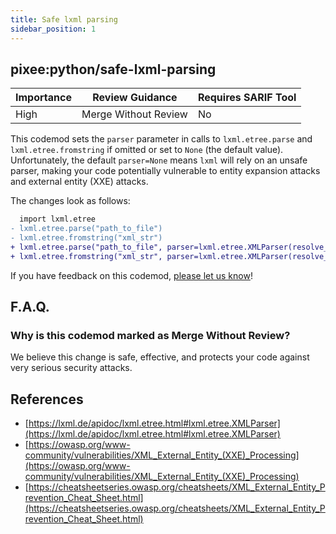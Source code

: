 ```yaml
---
title: Safe lxml parsing
sidebar_position: 1
---
```


## pixee:python/safe-lxml-parsing

| Importance | Review Guidance      | Requires SARIF Tool |
|------------|----------------------|---------------------|
 | High       | Merge Without Review | No                  |

This codemod sets the `parser` parameter in calls to  `lxml.etree.parse`  and `lxml.etree.fromstring`
if omitted or set to `None` (the default value). Unfortunately, the default `parser=None` means `lxml`
will rely on an unsafe parser, making your code potentially vulnerable to entity expansion
attacks and external entity (XXE) attacks.

The changes look as follows:

```diff
  import lxml.etree
- lxml.etree.parse("path_to_file")
- lxml.etree.fromstring("xml_str")
+ lxml.etree.parse("path_to_file", parser=lxml.etree.XMLParser(resolve_entities=False))
+ lxml.etree.fromstring("xml_str", parser=lxml.etree.XMLParser(resolve_entities=False))
```

If you have feedback on this codemod, [please let us know](mailto:feedback@pixee.ai)!

## F.A.Q. 

### Why is this codemod marked as Merge Without Review?

We believe this change is safe, effective, and protects your code against very serious security attacks.

## References
* [https://lxml.de/apidoc/lxml.etree.html#lxml.etree.XMLParser](https://lxml.de/apidoc/lxml.etree.html#lxml.etree.XMLParser)
* [https://owasp.org/www-community/vulnerabilities/XML_External_Entity_(XXE)_Processing](https://owasp.org/www-community/vulnerabilities/XML_External_Entity_(XXE)_Processing)
* [https://cheatsheetseries.owasp.org/cheatsheets/XML_External_Entity_Prevention_Cheat_Sheet.html](https://cheatsheetseries.owasp.org/cheatsheets/XML_External_Entity_Prevention_Cheat_Sheet.html)
